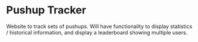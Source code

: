 # Pushup Tracker

Website to track sets of pushups. Will have functionality to display statistics / historical information, and display a leaderboard showing multiple users.